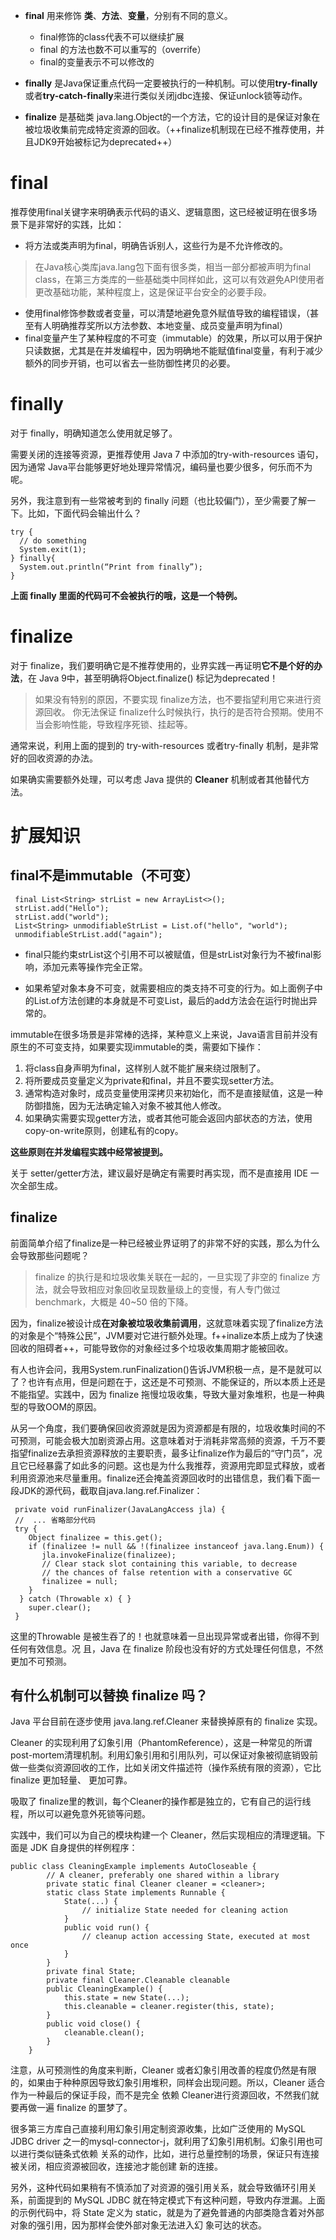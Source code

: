 - **final** 用来修饰 **类**、**方法**、**变量**，分别有不同的意义。
    - final修饰的class代表不可以继续扩展
    - final 的方法也数不可以重写的（overrife）
    - final的变量表示不可以修改的

- **finally** 是Java保证重点代码一定要被执行的一种机制。可以使用**try-finally**或者**try-catch-finally**来进行类似关闭jdbc连接、保证unlock锁等动作。

- **finalize** 是基础类 java.lang.Object的一个方法，它的设计目的是保证对象在被垃圾收集前完成特定资源的回收。（++finalize机制现在已经不推荐使用，并且JDK9开始被标记为deprecated++）

# final
推荐使用final关键字来明确表示代码的语义、逻辑意图，这已经被证明在很多场景下是非常好的实践，比如：
- 将方法或类声明为final，明确告诉别人，这些行为是不允许修改的。
> 在Java核心类库java.lang包下面有很多类，相当一部分都被声明为final class，在第三方类库的一些基础类中同样如此，这可以有效避免API使用者更改基础功能，某种程度上，这是保证平台安全的必要手段。

- 使用final修饰参数或者变量，可以清楚地避免意外赋值导致的编程错误，（甚至有人明确推荐奖所以方法参数、本地变量、成员变量声明为final）
- final变量产生了某种程度的不可变（immutable）的效果，所以可以用于保护只读数据，尤其是在并发编程中，因为明确地不能赋值final变量，有利于减少额外的同步开销，也可以省去一些防御性拷贝的必要。

# finally
对于 finally，明确知道怎么使用就足够了。

需要关闭的连接等资源，更推荐使用 Java 7 中添加的try-with-resources 语句，因为通常 Java平台能够更好地处理异常情况，编码量也要少很多，何乐而不为呢。

另外，我注意到有一些常被考到的 finally 问题（也比较偏门），至少需要了解一下。比如，下面代码会输出什么？

```
try {
  // do something
  System.exit(1);
} finally{
  System.out.println(“Print from finally”);
}
```
**上面 finally 里面的代码可不会被执行的哦，这是一个特例。**


# finalize
对于 finalize，我们要明确它是不推荐使用的，业界实践一再证明**它不是个好的办法**，在 Java 9中，甚至明确将Object.finalize() 标记为deprecated！

> 如果没有特别的原因，不要实现 finalize方法，也不要指望利用它来进行资源回收。
你无法保证 finalize什么时候执行，执行的是否符合预期。使用不当会影响性能，导致程序死锁、挂起等。

通常来说，利用上面的提到的 try-with-resources 或者try-finally 机制，是非常好的回收资源的办法。

如果确实需要额外处理，可以考虑 Java 提供的 **Cleaner** 机制或者其他替代方法。

# 扩展知识
## final不是immutable（不可变）

```
 final List<String> strList = new ArrayList<>();
 strList.add("Hello");
 strList.add("world");  
 List<String> unmodifiableStrList = List.of("hello", "world");
 unmodifiableStrList.add("again");
```

- final只能约束strList这个引用不可以被赋值，但是strList对象行为不被final影响，添加元素等操作完全正常。


- 如果希望对象本身不可变，就需要相应的类支持不可变的行为。如上面例子中的List.of方法创建的本身就是不可变List，最后的add方法会在运行时抛出异常的。

immutable在很多场景是非常棒的选择，某种意义上来说，Java语言目前并没有原生的不可变支持，如果要实现immutable的类，需要如下操作：
1. 将class自身声明为final，这样别人就不能扩展来绕过限制了。
2. 将所要成员变量定义为private和final，并且不要实现setter方法。
3. 通常构造对象时，成员变量使用深拷贝来初始化，而不是直接赋值，这是一种防御措施，因为无法确定输入对象不被其他人修改。
4. 如果确实需要实现getter方法，或者其他可能会返回内部状态的方法，使用copy-on-write原则，创建私有的copy。

**这些原则在并发编程实践中经常被提到。**

关于 setter/getter方法，建议最好是确定有需要时再实现，而不是直接用 IDE 一次全部生成。

## finalize 
前面简单介绍了finalize是一种已经被业界证明了的非常不好的实践，那么为什么会导致那些问题呢？

> finalize 的执行是和垃圾收集关联在一起的，一旦实现了非空的 finalize 方法，就会导致相应对象回收呈现数量级上的变慢，有人专门做过 benchmark，大概是 40~50 倍的下降。

因为，finalize被设计成**在对象被垃圾收集前调用**，这就意味着实现了finalize方法的对象是个“特殊公民”，JVM要对它进行额外处理。f++inalize本质上成为了快速回收的阻碍者++，可能导致你的对象经过多个垃圾收集周期才能被回收。

有人也许会问，我用System.runFinalization()告诉JVM积极一点，是不是就可以了？也许有点用，但是问题在于，这还是不可预测、不能保证的，所以本质上还是不能指望。实践中，因为
finalize 拖慢垃圾收集，导致大量对象堆积，也是一种典型的导致OOM的原因。

从另一个角度，我们要确保回收资源就是因为资源都是有限的，垃圾收集时间的不可预测，可能会极大加剧资源占用。这意味着对于消耗非常高频的资源，千万不要指望finalize去承担资源释放的主要职责，最多让finalize作为最后的“守门员”，况且它已经暴露了如此多的问题。这也是为什么我推荐，资源用完即显式释放，或者利用资源池来尽量重用。finalize还会掩盖资源回收时的出错信息，我们看下面一段JDK的源代码，截取自java.lang.ref.Finalizer：

```
 private void runFinalizer(JavaLangAccess jla) {
 //  ... 省略部分代码
 try {
    Object finalizee = this.get(); 
    if (finalizee != null && !(finalizee instanceof java.lang.Enum)) {
       jla.invokeFinalize(finalizee);
       // Clear stack slot containing this variable, to decrease
       // the chances of false retention with a conservative GC
       finalizee = null;
    }
  } catch (Throwable x) { }
    super.clear(); 
 }
```
这里的Throwable 是被生吞了的！也就意味着一旦出现异常或者出错，你得不到任何有效信息。况
且，Java 在 finalize 阶段也没有好的方式处理任何信息，不然更加不可预测。

## 有什么机制可以替换 finalize 吗？
Java 平台目前在逐步使用 java.lang.ref.Cleaner 来替换掉原有的 finalize 实现。

Cleaner 的实现利用了幻象引用（PhantomReference），这是一种常见的所谓post-mortem清理机制。利用幻象引用和引用队列，可以保证对象被彻底销毁前做一些类似资源回收的工作，比如关闭文件描述符（操作系统有限的资源），它比 finalize 更加轻量、
更加可靠。

吸取了 finalize里的教训，每个Cleaner的操作都是独立的，它有自己的运行线程，所以可以避免意外死锁等问题。

实践中，我们可以为自己的模块构建一个 Cleaner，然后实现相应的清理逻辑。下面是 JDK 自身提供的样例程序：

```
public class CleaningExample implements AutoCloseable {
        // A cleaner, preferably one shared within a library
        private static final Cleaner cleaner = <cleaner>;
        static class State implements Runnable { 
            State(...) {
                // initialize State needed for cleaning action
            }
            public void run() {
                // cleanup action accessing State, executed at most once
            }
        }
        private final State;
        private final Cleaner.Cleanable cleanable
        public CleaningExample() {
            this.state = new State(...);
            this.cleanable = cleaner.register(this, state);
        }
        public void close() {
            cleanable.clean();
        }
    }
```
注意，从可预测性的角度来判断，Cleaner 或者幻象引用改善的程度仍然是有限的，如果由于种种原因导致幻象引用堆积，同样会出现问题。所以，Cleaner 适合作为一种最后的保证手段，而不是完全
依赖 Cleaner进行资源回收，不然我们就要再做一遍 finalize 的噩梦了。

很多第三方库自己直接利用幻象引用定制资源收集，比如广泛使用的 MySQL JDBC driver 之一的mysql-connector-j，就利用了幻象引用机制。幻象引用也可以进行类似链条式依赖
关系的动作，比如，进行总量控制的场景，保证只有连接被关闭，相应资源被回收，连接池才能创建
新的连接。

另外，这种代码如果稍有不慎添加了对资源的强引用关系，就会导致循环引用关系，前面提到的
MySQL JDBC 就在特定模式下有这种问题，导致内存泄漏。上面的示例代码中，将 State 定义为
static，就是为了避免普通的内部类隐含着对外部对象的强引用，因为那样会使外部对象无法进入幻
象可达的状态。

